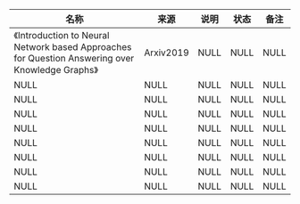 |名称  |  来源   | 说明  |状态   | 备注  |
|  ----  | ----  |----  | ----  |----  |
| 《Introduction to Neural Network based Approaches for Question Answering over Knowledge Graphs》  | Arxiv2019 |NULL |NULL |NULL |
| NULL  | NULL |NULL |NULL |NULL |
| NULL  | NULL |NULL |NULL |NULL |
| NULL  | NULL |NULL |NULL |NULL |
| NULL  | NULL |NULL |NULL |NULL |
| NULL  | NULL |NULL |NULL |NULL |
| NULL  | NULL |NULL |NULL |NULL |
| NULL  | NULL |NULL |NULL |NULL |
| NULL  | NULL |NULL |NULL |NULL |
